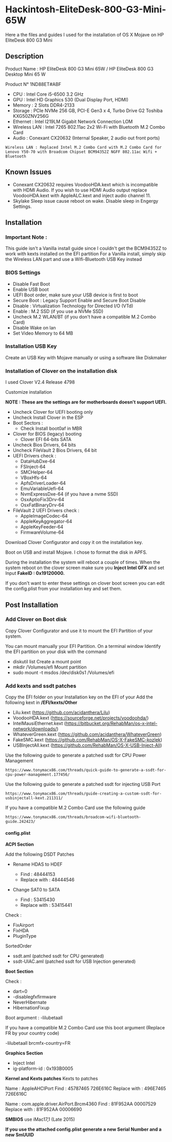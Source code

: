 # Hackintosh-EliteDesk-800-G3-Mini-65W
Here a the files and guides I used for the installation of OS X Mojave on HP EliteDesk 800 G3 Mini

## Description
Product Name : HP EliteDesk 800 G3 Mini 65W / HP EliteDesk 800 G3 Desktop Mini 65 W

Product N° 1ND88ET#ABF

- CPU : Intel Core i5-6500 3.2 GHz
- GPU : Intel HD Graphics 530 (Dual Display Port, HDMI)
- Memory : 2 Slots DDR4-2133
- Storage : PCIe NVMe 256 GB, PCI-E Gen3 x 4, Turbo Drive G2 Toshiba KXG50ZNV256G 
- Ethernet : Intel I219LM Gigabit Network Connection LOM
- Wireless LAN : Intel 7265 802.11ac 2x2 Wi-Fi with Bluetooth M.2 Combo Card 
- Audio : Conexant CX20632 (Internal Speaker, 2 audio out front ports)
```
Wireless LAN : Replaced Intel M.2 Combo Card with M.2 Combo Card for Lenovo Y50-70 with Broadcom Chipset BCM94352Z NGFF 802.11ac Wifi + Bluetooth 
```
## Known Issues
- Conexant CX20632 requires VoodooHDA.kext which is incompatible with HDMI Audio. If you wish to use HDMI Audio output replace VoodooHDA.kext with AppleALC.kext and inject audio channel 11.
- Skylake Sleep issue cause reboot on wake. Disable sleep in Engergy Settings.

## Installation
### Important Note :
This guide isn't a Vanilla install guide since I couldn't get the BCM94352Z to work with kexts installed on the EFI partition
For a Vanilla install, simply skip the Wireless LAN part and use a Wifi-Bluetooth USB Key instead

### BIOS Settings
- Disable Fast Boot
- Enable USB boot
- UEFI Boot order, make sure your USB device is first to boot
- Secure Boot : Legacy Support Enable and Secure Boot Disable
- Disable : Virtualization Technology for Directed I/O (VTd)
- Enable : M.2 SSD (if you use a NVMe SSD)
- Uncheck M.2 WLAN/BT (if you don't have a compatible M.2 Combo Card)
- Disable Wake on lan
- Set Video Memory to 64 MB

### Installation USB Key
Create an USB Key with Mojave manually or using a software like Diskmaker 

### Installation of Clover on the installation disk
I used Clover V2.4 Release 4798

Customize installation

**NOTE : These are the settings are for motherboards doesn't support UEFI.**

- Uncheck Clover for UEFI booting only
- Uncheck Install Clover in the ESP
- Boot Sectors :
  - Check Install boot0af in MBR
- Clover for BIOS (legacy) booting
  - Clover EFI 64-bits SATA
- Uncheck Bios Drivers, 64 bits
- Uncheck FileVault 2 Bios Drivers, 64 bit
- UEFI Drivers check :
  - DataHubDxe-64
  - FSInject-64
  - SMCHelper-64
  - VBoxHfs-64
  - ApfsDriverLoader-64
  - EmuVariableUefi-64
  - NvmExpressDxe-64 (if you have a nvme SSD)
  - OsxAptioFix3Drv-64
  - OsxFatBinaryDrv-64
- FileVault 2 UEFI Drivers check :
  - AppleImageCodec-64
  - AppleKeyAggregator-64
  - AppleKeyFeeder-64
  - FirmwareVolume-64

Download Clover Configurator and copy it on the installation key.

Boot on USB and install Mojave. I chose to format the disk in APFS.

During the installation the system will reboot a couple of times. 
When the system reboot on the clover screen make sure you **Inject Intel GFX** and set Input **FakeID : 0x19120000.**

If you don't want to enter these settings on clover boot screen you can edit the config.plist from your installation key and set them.

## Post Installation
### Add Clover on Boot disk
Copy Clover Configurator and use it to mount the EFI Partition of your system. 

You can mount manually your EFI Partition.
On a terminal window
Identify the EFI partition on your disk with the command
- diskutil list
Create a mount point 
- mkdir /Volumes/efi
Mount partition
- sudo mount -t msdos /dev/disk0s1 /Volumes/efi

### Add kexts and ssdt patches
Copy the EFI folder on your Installation key on the EFI of your 
Add the following kext in **/EFI/kexts/Other**
- Lilu.kext (https://github.com/acidanthera/Lilu)
- VoodooHDA.kext (https://sourceforge.net/projects/voodoohda/)
- IntelMausiEthernet.kext (https://bitbucket.org/RehabMan/os-x-intel-network/downloads/)
- WhateverGreen.kext (https://github.com/acidanthera/WhateverGreen)
- FakeSMC.kext (https://github.com/RehabMan/OS-X-FakeSMC-kozlek)
- USBInjectAll.kext (https://github.com/RehabMan/OS-X-USB-Inject-All)

Use the following guide to generate a patched ssdt for CPU Power Management
```
https://www.tonymacx86.com/threads/quick-guide-to-generate-a-ssdt-for-cpu-power-management.177456/

```
Use the following guide to generate a patched ssdt for injecting USB Port
```
https://www.tonymacx86.com/threads/guide-creating-a-custom-ssdt-for-usbinjectall-kext.211311/
```
If you have a compatible M.2 Combo Card use the following guide
```
https://www.tonymacx86.com/threads/broadcom-wifi-bluetooth-guide.242423/
```
#### config.plist
**ACPI Section**

Add the following DSDT Patches

- Rename HDAS to HDEF
  - Find : 48444153
  - Replace with : 48444546

- Change SAT0 to SATA
  - Find : 53415430
  - Replace with : 53415441

Check :
- FixAirport
- FixHDA
- PluginType

SortedOrder
- ssdt.aml (patched ssdt for CPU generated)
- ssdt-UIAC.aml (patched ssdt for USB Injection generated)

**Boot Section**

Check :
- dart=0
- -disablegfxfirmware
- NeverHibernate
- HibernationFixup

Boot argument :
-lilubetaall

If you have a compatible M.2 Combo Card use this boot argument (Replace FR by your country code)

-lilubetaall brcmfx-country=FR

**Graphics Section**
- Inject Intel
- ig-platform-id : 0x193B0005

**Kernel and Kexts patches**
Kexts to patches 

Name : AppleAHCIPort
Find : 45787465 726E616C
Replace with : 496E7465 726E616C

Name : com.apple.driver.AirPort.Brcm4360
Find : 81F952AA 00007529
Replace with : 81F952AA 00006690

**SMBIOS**
use iMac17,1 (Late 2015)

**If you use the attached config.plist generate a new Serial Number and a new SmUUID**
